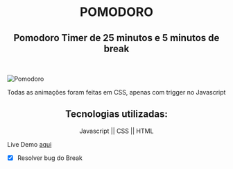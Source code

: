 <h1 align="center">POMODORO</h1>

<h2 align="center">Pomodoro Timer de 25 minutos e 5 minutos de break </h2> </br>

![Pomodoro](https://user-images.githubusercontent.com/117871176/236244675-0443c1bf-18ac-44d1-9ef7-c4db796bb81d.png)

<div align="center">
  <p>Todas as animações foram feitas em CSS, apenas com trigger no Javascript</p>
  <h2>Tecnologias utilizadas:</h2>
  <p>Javascript || CSS || HTML</p>
</div>

Live Demo [aqui](https://gmarcondes00.github.io/Pomodoro/)

- [x] Resolver bug do Break
